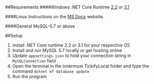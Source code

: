 ##Requirements
####Windows
.NET Core Runtime [2.2](https://dotnet.microsoft.com/download/dotnet-core/2.2/runtime) or [3.1](https://dotnet.microsoft.com/download/dotnet-core/3.1/runtime)

####Linux
Instructions on the [MS Docs](https://docs.microsoft.com/en-us/dotnet/core/install/linux-package-manager-ubuntu-1904) website.

####General
MySQL-5.7 or above

##Setup
1. Install .NET Core runtime 2.2 or 3.1 for your respective OS
2. Install and run MySQL 5.7 locally or get hosting online
3. Update `appsettings.json` to hold your connection string in `MySQLConnection` field
4. Open the terminal in the innermost TickifyLocal folder and type the command `dotnet ef database update`
5. Run the program